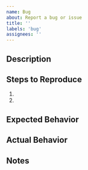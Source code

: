 ```yaml
---
name: Bug
about: Report a bug or issue
title: ''
labels: 'bug'
assignees: ''
---
```


## Description

## Steps to Reproduce

1.
2.

## Expected Behavior

## Actual Behavior

## Notes
